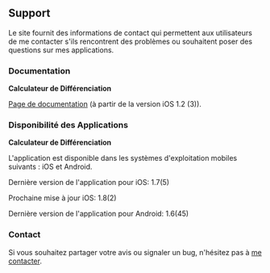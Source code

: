 ## Support

Le site fournit des informations de contact qui permettent aux utilisateurs de me contacter s'ils rencontrent des problèmes ou souhaitent poser des questions sur mes applications.

### Documentation

**Calculateur de Différenciation**

[Page de documentation](https://www.taketechease.com/differentiation/differentiation-calculator-en.html) (à partir de la version iOS 1.2 (3)).

### Disponibilité des Applications

**Calculateur de Différenciation**

  L'application est disponible dans les systèmes d'exploitation mobiles suivants : iOS et Android.

  Dernière version de l'application pour iOS: 1.7(5)

  Prochaine mise à jour iOS: 1.8(2)
  
  Dernière version de l'application pour Android: 1.6(45)

### Contact

Si vous souhaitez partager votre avis ou signaler un bug, n'hésitez pas à [me contacter](mailto:i.d.kosinska@gmail.com).
